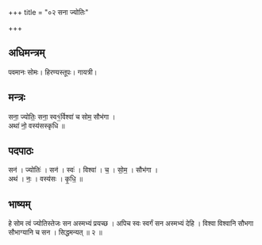 +++
title = "०२ सना ज्योतिः"

+++
## अधिमन्त्रम्
पवमानः सोमः। हिरण्यस्तूपः। गायत्री।

## मन्त्रः
सना॒ ज्योतिः॒ सना॒ स्व१॒॑र्विश्वा॑ च सोम॒ सौभ॑गा ।  
अथा॑ नो॒ वस्य॑सस्कृधि ॥

## पदपाठः
सन॑ । ज्योतिः॑ । सन॑ । स्वः॑ । विश्वा॑ । च॒ । सो॒म॒ । सौभ॑गा ।  
अथ॑ । नः॒ । वस्य॑सः । कृ॒धि॒ ॥

## भाष्यम्
हे सोम त्वं ज्योतिस्तेजः सन अस्मभ्यं प्रयच्छ । अपिच स्वः स्वर्गं सन अस्मभ्यं देहि । विश्वा विश्वानि सौभगा सौभाग्यानि च सन । सिद्धमन्यत् ॥ २ ॥